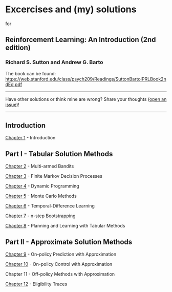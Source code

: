 # Excercises and (my) solutions 
for
## Reinforcement Learning: An Introduction (2nd edition)
### Richard S. Sutton and Andrew G. Barto
The book can be found: https://web.stanford.edu/class/psych209/Readings/SuttonBartoIPRLBook2ndEd.pdf

-----

Have other solutions or think mine are wrong? Share your thoughts ([open an issue](https://github.com/mharbuz/rlbook-exercises/issues/new))! 

-----

## Introduction

[Chapter 1](chapter1.md) - Introduction

## Part I - Tabular Solution Methods

[Chapter 2](chapter2.md) - Multi-armed Bandits

[Chapter 3](chapter3.md) - Finite Markov Decision Processes

[Chapter 4](chapter4.md) - Dynamic Programming

[Chapter 5](chapter5.md) - Monte Carlo Methods

[Chapter 6](chapter6.md) - Temporal-Difference Learning

[Chapter 7](chapter7.md) - n-step Bootstrapping

[Chapter 8](chapter8.md) - Planning and Learning with Tabular Methods

## Part II - Approximate Solution Methods

[Chapter 9](chapter9.md) - On-policy Prediction with Approximation

[Chapter 10](chapter10.md) - On-policy Control with Approximation

Chapter 11 - Off-policy Methods with Approximation

[Chapter 12](chapter12.md) - Eligibility Traces
